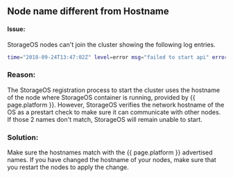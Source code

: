 ## Node name different from Hostname

#### Issue:
StorageOS nodes can't join the cluster showing the following log entries.

```bash
time="2018-09-24T13:47:02Z" level=error msg="failed to start api" error="error verifying UUID: UUID aed3275f-846b-1f75-43a1-adbfec8bf974 has already been registered and has hostname 'debian-4', not 'node4'" module=command
```
### Reason:

The StorageOS registration process to start the cluster uses the hostname of
the node where StorageOS container is running, provided by {{ page.platform }}.
However, StorageOS verifies the network hostname of the OS as a prestart check
to make sure it can communicate with other nodes. If those 2 names don't match,
StorageOS will remain unable to start.

### Solution:

Make sure the hostnames match with the {{ page.platform }} advertised names. If
you have changed the hostname of your nodes, make sure that you restart the
nodes to apply the change.

